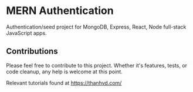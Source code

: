 # MERN Authentication

Authentication/seed project for MongoDB, Express, React, Node full-stack JavaScript apps.

## Contributions

Please feel free to contribute to this project. Whether it's features, tests, or code cleanup, any help is welcome at this point.

Relevant tutorials found at https://thanhvd.com/